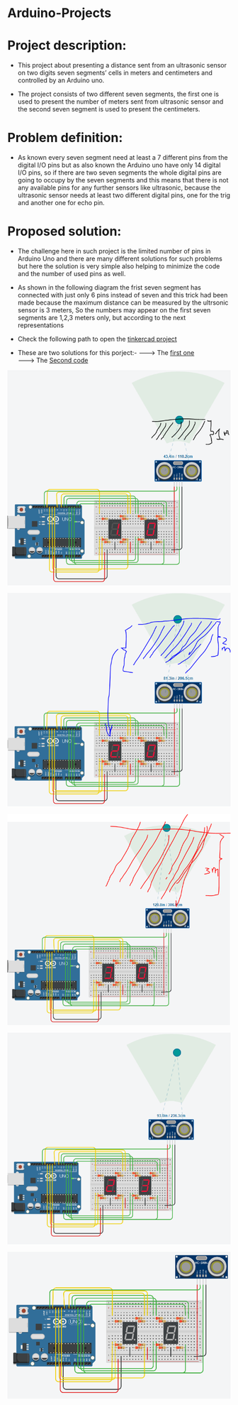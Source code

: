 # Arduino-Projects



# Project description:

* This project about presenting a distance sent from an ultrasonic sensor on two digits seven segments’ cells in meters and centimeters and controlled by an Arduino uno.

- The project consists of two different seven segments, the first one is used to present the number of meters sent from ultrasonic sensor and the second seven segment is used to present the centimeters.

# Problem definition:

* As known every seven segment need at least a 7 different pins from the digital I/O pins but as also known the Arduino uno have only 14 digital I/O pins, so if there are two seven segments the whole digital pins are going to occupy by the seven segments and this means that there is not any available pins for any further sensors like ultrasonic, because the ultrasonic sensor needs at least two different digital pins, one for the trig and another one for echo pin.

# Proposed solution: 

* The challenge here in such project is the limited number of pins in Arduino Uno and there are many different solutions for such problems but here the solution is very simple also helping to minimize the code and the number of used pins as well.

* As shown in the following diagram the frist seven segment has connected with just only 6 pins instead of seven and this trick had been made because the maximum distance can be measured by the ultrsonic sensor is 3 meters, So the numbers may appear on the first seven segments are 1,2,3 meters only, but according to the next representations

* Check the following path to open the [tinkercad project](https://www.tinkercad.com/things/jeRZAXHRCxm) 

* These are two solutions for this porject:-
---> The [first one](https://github.com/MAzewail/Arduino-Projects/blob/main/Ultrsonic%20with%207%20segments%202%20digits/Ultrasonic/Utrasonic_7Segments/Utrasonic_7Segments.ino)  
---> The [Second code](https://github.com/MAzewail/Arduino-Projects/blob/main/Ultrsonic%20with%207%20segments%202%20digits/Ultrasonic/Utrasonic_7Segments_another_method/Utrasonic_7Segments_another_method.ino)  

![First-number](https://github.com/MAzewail/Arduino-Projects/blob/main/Ultrsonic%20with%207%20segments%202%20digits/First-number.PNG)

![Second-number](https://github.com/MAzewail/Arduino-Projects/blob/main/Ultrsonic%20with%207%20segments%202%20digits/Second-number.PNG)

![Third-number](https://github.com/MAzewail/Arduino-Projects/blob/main/Ultrsonic%20with%207%20segments%202%20digits/Third-number.PNG)

![System_Working](https://github.com/MAzewail/Arduino-Projects/blob/main/Ultrsonic%20with%207%20segments%202%20digits/System_Working.PNG)


![Progect_Image](https://github.com/MAzewail/Arduino-Projects/blob/main/Ultrsonic%20with%207%20segments%202%20digits/Project_diagram.PNG)



